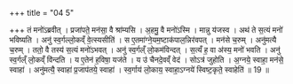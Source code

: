 +++
title = "04 5"

+++
तं मनो॑ऽब्रवीत् । प्रजा॑पते॒ मन॑सा॒ वै श्रा॑म्यसि । अ॒हमु॒ वै मनो॑ऽस्मि । मान्नु य॑जस्व । अथ॑ ते स॒त्यं मनो॑  भविष्यति । अनु॑ स्व॒र्गल्लो॒कव्ँ वे॒त्स्यसीति॑ । स ए॒तमा॑ग्ने॒यम॒ष्टाक॑पाल॒न्निर॑वपत् । मन॑से च॒रुम् । अनु॑मत्यै च॒रुम् ।  ततो॒ वै तस्य॑ स॒त्यं मनो॑ऽभवत् । अनु॑ स्व॒र्गल्ँ लो॒कम॑विन्दत् । स॒त्यँ ह॒ वा अ॑स्य॒ मनो॑ भवति । अनु॑  स्व॒र्गल्ँ लो॒कव्ँ वि॑न्दति । य ए॒तेन॑ ह॒विषा॒ यज॑ते । य उ॑ चैनदे॒वव्ँ वेद॑ । सोऽत्र॑ जुहोति । अ॒ग्नये॒ स्वाहा॒ मन॑से॒  स्वाहा॑ । अनु॑मत्यै॒ स्वाहा॑ प्र॒जाप॑तये॒ स्वाहा॑ । स्व॒र्गाय॑ लो॒काय॒ स्वाहा॒ऽग्नये॑ स्विष्ट॒कृते॒ स्वाहेति॑ ॥ 19 ॥


